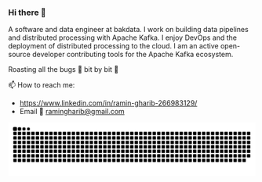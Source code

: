 ### Hi there 👋

A software and data engineer at bakdata.
I work on building data pipelines and distributed processing with Apache Kafka.
I enjoy DevOps and the deployment of distributed processing to the cloud.
I am an active open-source developer contributing tools for the Apache Kafka ecosystem.

Roasting all the bugs 🐛 bit by bit 👾

📫 How to reach me:
  - https://www.linkedin.com/in/ramin-gharib-266983129/
  - Email 📧 ramingharib@gmail.com

<!--
**raminqaf/raminqaf** is a ✨ _special_ ✨ repository because its `README.md` (this file) appears on your GitHub profile.

Here are some ideas to get you started:

- 🔭 I’m currently working on ...
- 🌱 I’m currently learning ...
- 👯 I’m looking to collaborate on ...
- 🤔 I’m looking for help with ...
- 💬 Ask me about ...
- 📫 How to reach me: ...
- 😄 Pronouns: ...
- ⚡ Fun fact: ...
-->

<picture>
  <source media="(prefers-color-scheme: dark)" srcset="https://raw.githubusercontent.com/raminqaf/raminqaf/output/github-contribution-grid-snake-dark.svg">
  <source media="(prefers-color-scheme: light)" srcset="https://raw.githubusercontent.com/raminqaf/raminqaf/output/github-contribution-grid-snake.svg">
  <img alt="github contribution grid snake animation" src="https://raw.githubusercontent.com/raminqaf/raminqaf/output/github-contribution-grid-snake.svg">
</picture>


